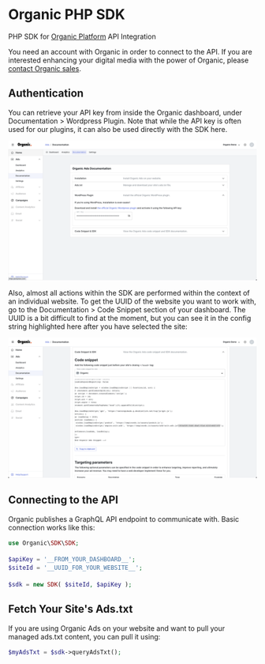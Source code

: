 # Organic PHP SDK
PHP SDK for [Organic Platform](https://organic.ly) API Integration

You need an account with Organic in order to connect to the API. If you are interested enhancing your digital media with
the power of Organic, please [contact Organic sales](https://organic.ly/contact/).

## Authentication
You can retrieve your API key from inside the Organic dashboard, under Documentation > Wordpress Plugin. Note that while
the API key is often used for our plugins, it can also be used directly with the SDK here.

![Organic Dashboard API Key](/docs/api-key.png)

Also, almost all actions within the SDK are performed within the context of an individual website. To get the UUID of
the website you want to work with, go to the Documentation > Code Snippet section of your dashboard. The UUID is a bit
difficult to find at the moment, but you can see it in the config string highlighted here after you have selected the
site:

![Organic Dashboard Site UUID](/docs/site-uuid.png)

## Connecting to the API
Organic publishes a GraphQL API endpoint to communicate with. Basic connection works like this:

```php
use Organic\SDK\SDK;

$apiKey = '__FROM_YOUR_DASHBOARD__';
$siteId = '__UUID_FOR_YOUR_WEBSITE__';

$sdk = new SDK( $siteId, $apiKey );
```

## Fetch Your Site's Ads.txt
If you are using Organic Ads on your website and want to pull your managed ads.txt content, you can pull it using:

```php
$myAdsTxt = $sdk->queryAdsTxt();
```